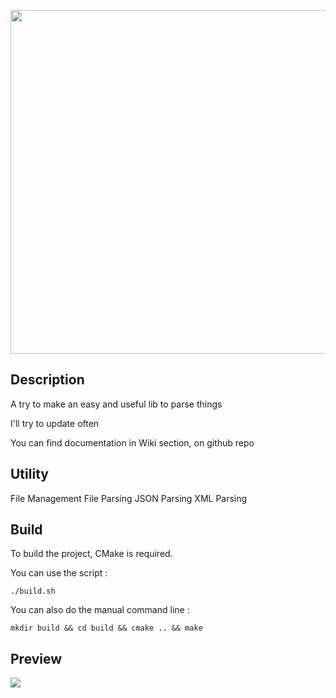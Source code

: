<p align="center">
    <img src="https://github.com/AmayaHena/Nyx/blob/master/images/nyx_logo.png" width="550">
</p>

## Description
A try to make an easy and useful lib to parse things

I'll try to update often

You can find documentation in Wiki section, on github repo

## Utility

File Management
File Parsing
JSON Parsing
XML Parsing

## Build
To build the project, CMake is required.

You can use the script :
```
./build.sh
```

You can also do the manual command line :
```
mkdir build && cd build && cmake .. && make
```

## Preview

![](https://github.com/AmayaHena/Nyx/blob/master/images/example_code.gif)
